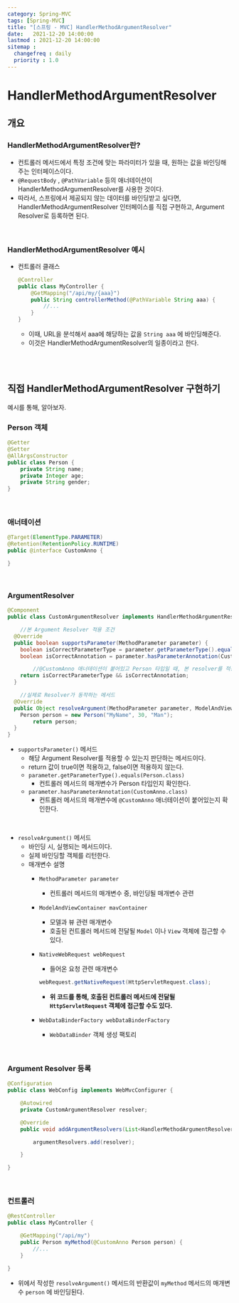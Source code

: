 ```yaml
---
category: Spring-MVC
tags: [Spring-MVC]
title: "[스프링 - MVC] HandlerMethodArgumentResolver"
date:   2021-12-20 14:00:00 
lastmod : 2021-12-20 14:00:00
sitemap :
  changefreq : daily
  priority : 1.0
---
```


# HandlerMethodArgumentResolver

## 개요

### HandlerMethodArgumentResolver란?

- 컨트롤러 메서드에서 특정 조건에 맞는 파라미터가 있을 때, 원하는 값을 바인딩해주는 인터페이스이다.
- `@RequestBody` , `@PathVariable` 등의 애너테이션이 HandlerMethodArgumentResolver를 사용한 것이다.
- 따라서, 스프링에서 제공되지 않는 데이터를 바인딩받고 싶다면, HandlerMethodArgumentResolver 인터페이스를 직접 구현하고, Argument Resolver로 등록하면 된다.

<br/>

### HandlerMethodArgumentResolver 예시

- 컨트롤러 클래스
    
    ```java
    @Controller
    public class MyController {
    	@GetMapping("/api/my/{aaa}")
    	public String controllerMethod(@PathVariable String aaa) {
    		//...
    	}
    }
    ```
    
    - 이때, URL을 분석해서 aaa에 해당하는 값을 `String aaa` 에 바인딩해준다.
    - 이것은 HandlerMethodArgumentResolver의 일종이라고 한다.

<br/><br/>

## 직접 HandlerMethodArgumentResolver 구현하기

예시를 통해, 알아보자.

### Person 객체

```java
@Getter
@Setter
@AllArgsConstructor
public class Person {
	private String name;
	private Integer age;
	private String gender;
}
```

<br/>

### 애너테이션

```java
@Target(ElementType.PARAMETER)
@Retention(RetentionPolicy.RUNTIME)
public @interface CustomAnno {

}
```

<br/>

### ArgumentResolver

```java
@Component
public class CustomArgumentResolver implements HandlerMethodArgumentResolver {

	//본 Argument Resolver 적용 조건
  @Override
  public boolean supportsParameter(MethodParameter parameter) {
    boolean isCorrectParameterType = parameter.getParameterType().equals(Person.class);
    boolean isCorrectAnnotation = parameter.hasParameterAnnotation(CustomAnno.class);

		//@CustomAnno 애너테이션이 붙어있고 Person 타입일 때, 본 resolver를 적용한다.
    return isCorrectParameterType && isCorrectAnnotation;
  }

	//실제로 Resolver가 동작하는 메서드
  @Override
  public Object resolveArgument(MethodParameter parameter, ModelAndViewContainer mavContainer, NativeWebRequest webRequest, WebDataBinderFactory binderFactory) throws Exception {
    Person person = new Person("MyName", 30, "Man");
		return person;
  }
}
```

- `supportsParameter()` 메서드
    - 해당 Argument Resolver를 적용할 수 있는지 판단하는 메서드이다.
    - return 값이 true이면 적용하고, false이면 적용하지 않는다.
    - `parameter.getParameterType().equals(Person.class)`
        - 컨트롤러 메서드의 매개변수가 Person 타입인지 확인한다.
    - `parameter.hasParameterAnnotation(CustomAnno.class)`
        - 컨트롤러 메서드의 매개변수에 `@CustomAnno` 애너테이션이 붙어있는지 확인한다.

<br/>

- `resolveArgument()` 메서드
    - 바인딩 시, 실행되는 메서드이다.
    - 실제 바인딩할 객체를 리턴한다.
    - 매개변수 설명
        - `MethodParameter parameter`
            - 컨트롤러 메서드의 매개변수 중, 바인딩될 매개변수 관련
        - `ModelAndViewContainer mavContainer`
            - 모델과 뷰 관련 매개변수
            - 호출된 컨트롤러 메서드에 전달될 `Model` 이나 `View` 객체에 접근할 수 있다.
        - `NativeWebRequest webRequest`
            - 들어온 요청 관련 매개변수
            
            ```java
            webRequest.getNativeRequest(HttpServletRequest.class);
            ```
            
            - **위 코드를 통해, 호출된 컨트롤러 메서드에 전달될 `HttpServletRequest` 객체에 접근할 수도 있다.**
        - `WebDataBinderFactory webDataBinderFactory`
            - `WebDataBinder` 객체 생성 팩토리

<br/>

### Argument Resolver 등록

```java
@Configuration
public class WebConfig implements WebMvcConfigurer {

	@Autowired
	private CustomArgumentResolver resolver;

	@Override
	public void addArgumentResolvers(List<HandlerMethodArgumentResolver> argumentResolvers) {

		argumentResolvers.add(resolver);

	}

}
```

<br/>

### 컨트롤러

```java
@RestController
public class MyController {

	@GetMapping("/api/my")
	public Person myMethod(@CustomAnno Person person) {
		//...
	}

}
```

- 위에서 작성한 `resolveArgument()` 메서드의 반환값이 `myMethod` 메서드의 매개변수 `person` 에 바인딩된다.